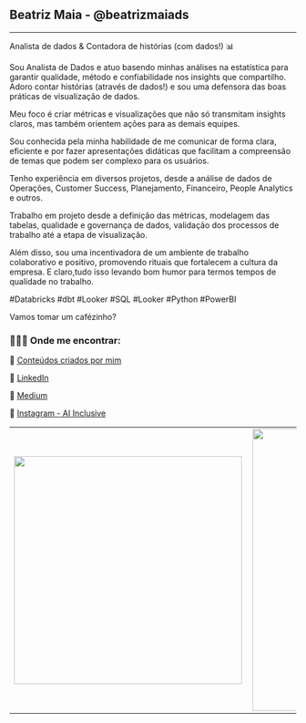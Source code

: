 ## Beatriz Maia - @beatrizmaiads
-------------------------

<!-- ![image](/icon/icon-readme.png)   -->

Analista de dados & Contadora de histórias (com dados!) 📊

Sou Analista de Dados e atuo basendo minhas análises na estatística para garantir qualidade, método e confiabilidade nos insights que compartilho.
Adoro contar histórias (através de dados!) e sou uma defensora das boas práticas de visualização de dados.

Meu foco é criar métricas e visualizações que não só transmitam insights claros, mas também orientem ações para as demais equipes. 

Sou conhecida pela minha habilidade de me comunicar de forma clara, eficiente e por fazer apresentações didáticas que facilitam a compreensão de temas que podem ser complexo para os usuários. 

Tenho experiência em diversos projetos, desde a análise de dados de Operações, Customer Success, Planejamento, Financeiro, People Analytics e outros. 

Trabalho em projeto desde a definição das métricas, modelagem das tabelas, qualidade e governança de dados, validação dos processos de trabalho até a etapa de visualização. 

Além disso, sou uma incentivadora de um ambiente de trabalho colaborativo e positivo, promovendo rituais que fortalecem a cultura da empresa. E claro,tudo isso levando bom humor para termos tempos de qualidade no trabalho. 

#Databricks #dbt #Looker #SQL #Looker #Python #PowerBI

Vamos tomar um cafézinho?


### 👩🏼‍💻 **Onde me encontrar**:
 🎲 [Conteúdos criados por mim](https://github.com/beatrizmaiads/contents-created-by-me)

 🎲 [LinkedIn](https://www.linkedin.com/in/beatrizmaiads/)  

 🎲 [Medium](https://medium.com/@beatrizmaiads)  

 🎲 [Instagram - AI Inclusive](https://www.instagram.com/ai_inclusive/)
 
 
<center>
<table>
    <tr>
        <td><img width="400px" align="left" src="https://github-readme-stats.vercel.app/api/top-langs/?username=beatrizmaiads&hide=html&layout=compact&theme=nightowl" /></td>
        <td><img width="495px" align="left" src="https://github-readme-stats.vercel.app/api?username=beatrizmaiads&theme=nightowl"/></td>
    </tr>   
</table>
</center> 
